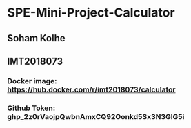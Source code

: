 # SPE-Mini-Project-Calculator


## Soham Kolhe
## IMT2018073


### Docker image: https://hub.docker.com/r/imt2018073/calculator
### Github Token: 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
